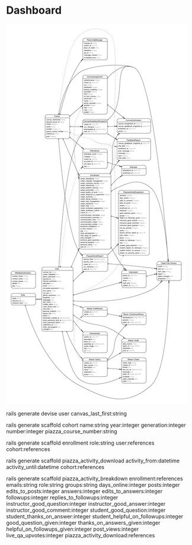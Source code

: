 # Dashboard

![Domain Model](erd.png?raw=true "Domain Model")

rails generate devise user canvas_last_first:string

rails generate scaffold cohort name:string year:integer generation:integer number:integer piazza_course_number:string

rails generate scaffold enrollment role:string user:references cohort:references

rails generate scaffold piazza_activity_download activity_from:datetime activity_until:datetime cohort:references

rails generate scaffold piazza_activity_breakdown enrollment:references emails:string role:string groups:string days_online:integer posts:integer edits_to_posts:integer answers:integer edits_to_answers:integer followups:integer replies_to_followups:integer instructor_good_question:integer instructor_good_answer:integer instructor_good_comment:integer student_good_question:integer student_thanks_on_answer:integer student_helpful_on_followups:integer good_question_given:integer thanks_on_answers_given:integer helpful_on_followups_given:integer post_views:integer live_qa_upvotes:integer piazza_activity_download:references
